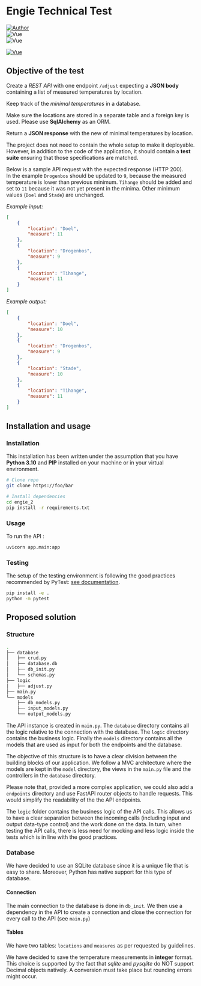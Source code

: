 # Engie Technical Test

[![Author](https://img.shields.io/badge/Developer-Maxime_Wattez-informational?style=for-the-badge&logo=GitHub&logoColor=white)](https://github.com/Nootaku)<br/>![Vue](https://img.shields.io/badge/Last_Update-Sept_15,_2022-lightgrey?style=for-the-badge)<br/>![Vue](https://img.shields.io/badge/Version-0.0.1-yellow?style=for-the-badge&logo=Git)

[![Vue](https://img.shields.io/badge/Framework-FastAPI-009688?style=for-the-badge&logo=FastAPI&logoColor=#009688)](https://fastapi.tiangolo.com/)

## Objective of the test

Create a *REST API* with one endpoint `/adjust` expecting a **JSON body** containing a list of measured temperatures by location.

Keep track of the *minimal temperatures* in a database.

Make sure the locations are stored in a separate table and a foreign key is used. Please use **SqlAlchemy** as an ORM.

Return a **JSON response** with the new of minimal temperatures by location.

The project does not need to contain the whole setup to make it deployable. However, in addition to the code of the application, it should contain a **test suite** ensuring that those specifications are matched.  

Below is a sample API request with the expected response (HTTP 200).<br/>In the example `Drogenbos` should be updated  to `9`, because the measured temperature is lower than previous minimum. `Tihange` should be added and set to `11` because it was not yet present in the minima. Other minimum values (`Doel` and `Stade`) are unchanged.

*Example input:*

```json
[
    {
        "location": "Doel",
        "measure": 11
    },
    {
		"location": "Drogenbos",
		"measure": 9
	},
	{
		"location": "Tihange",
		"measure": 11
	}
]
```



*Example output:*

```json
[
    {
        "location": "Doel",
        "measure": 10
	},
	{
		"location": "Drogenbos",
		"measure": 9
	},
	{
		"location": "Stade",
		"measure": 10
	},
	{
		"location": "Tihange",
		"measure": 11
	}
]
```



## Installation and usage

### Installation

This installation has been written under the assumption that you have **Python 3.10** and **PIP** installed on your machine or in your virtual environment.

```bash
# Clone repo
git clone https://foo/bar

# Install dependencies
cd engie_2
pip install -r requirements.txt
```



### Usage

To run the API :

```bash
uvicorn app.main:app
```



### Testing

The setup of the testing environment is following the good practices recommended by PyTest: [see documentation](https://docs.pytest.org/en/7.1.x/explanation/goodpractices.html).

```bash
pip install -e .
python -m pytest
```



## Proposed solution

### Structure

```bash
.
├── database
│   ├── crud.py
│   ├── database.db
│   ├── db_init.py
│   └── schemas.py
├── logic
│   ├── adjust.py
├── main.py
└── models
    ├── db_models.py
    ├── input_models.py
    └── output_models.py
```

The API instance is created in `main.py`.  The `database` directory contains all the logic relative to the connection with the database. The `logic` directory contains the business logic. Finally the `models` directory contains all the models that are used as input for both the endpoints and the database.

The objective of this structure is to have a clear division between the building blocks of our application. We follow a MVC architecture where the models are kept in the `model` directory, the views in the `main.py` file and the controllers in the `database` directory.

Please note that, provided a more complex application, we could also add a `endpoints` directory and use FastAPI router objects to handle requests. This would simplify the readability of the the API endpoints.

The `logic` folder contains the business logic of the API calls. This allows us to have a clear separation between the incoming calls (including input and output data-type control) and the work done on the data. In turn, when testing the API calls, there is less need for mocking and less logic inside the tests which is in line with the good practices.

### Database

We have decided to use an SQLite database since it is a unique file that is easy to share. Moreover, Python has native support for this type of database.

#### Connection

The main connection to the database is done in `db_init`. We then use a dependency in the API to create a connection and close the connection for every call to the API (see `main.py`)

#### Tables

We have two tables: `locations` and `measures` as per requested by guidelines.

We have decided to save the temperature measurements in **integer** format. This choice is supported by the fact that *sqlite* and *pysqlite* do NOT support Decimal objects natively. A conversion must take place but rounding errors might occur.
